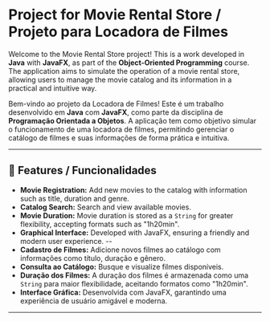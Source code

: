 # Project for Movie Rental Store / Projeto para Locadora de Filmes

Welcome to the Movie Rental Store project! This is a work developed in **Java** with **JavaFX**, as part of the **Object-Oriented Programming** course. The application aims to simulate the operation of a movie rental store, allowing users to manage the movie catalog and its information in a practical and intuitive way.

Bem-vindo ao projeto da Locadora de Filmes! Este é um trabalho desenvolvido em **Java** com **JavaFX**, como parte da disciplina de **Programação Orientada a Objetos**. A aplicação tem como objetivo simular o funcionamento de uma locadora de filmes, permitindo gerenciar o catálogo de filmes e suas informações de forma prática e intuitiva.

---

## 🎥 Features / Funcionalidades

- **Movie Registration:** Add new movies to the catalog with information such as title, duration and genre.
- **Catalog Search:** Search and view available movies.
- **Movie Duration:** Movie duration is stored as a `String` for greater flexibility, accepting formats such as "1h20min".
- **Graphical Interface:** Developed with JavaFX, ensuring a friendly and modern user experience.
--
- **Cadastro de Filmes:** Adicione novos filmes ao catálogo com informações como título, duração e gênero.
- **Consulta ao Catálogo:** Busque e visualize filmes disponíveis.
- **Duração dos Filmes:** A duração dos filmes é armazenada como uma `String` para maior flexibilidade, aceitando formatos como "1h20min".
- **Interface Gráfica:** Desenvolvida com JavaFX, garantindo uma experiência de usuário amigável e moderna.

---
